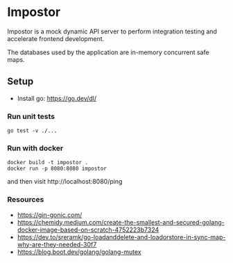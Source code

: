 # Impostor

Impostor is a mock dynamic API server to perform integration testing and accelerate frontend development.

The databases used by the application are in-memory concurrent safe maps.

## Setup

* Install go: https://go.dev/dl/

### Run unit tests

```
go test -v ./...
```

### Run with docker

```
docker build -t impostor .
docker run -p 8080:8080 impostor
```

and then visit http://localhost:8080/ping

### Resources

* https://gin-gonic.com/
* https://chemidy.medium.com/create-the-smallest-and-secured-golang-docker-image-based-on-scratch-4752223b7324
* https://dev.to/sreramk/go-loadanddelete-and-loadorstore-in-sync-map-why-are-they-needed-30f7
* https://blog.boot.dev/golang/golang-mutex

